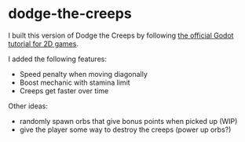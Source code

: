 # dodge-the-creeps

I built this version of Dodge the Creeps by following [the official Godot tutorial for 2D games](https://docs.godotengine.org/en/stable/getting_started/first_2d_game/index.html).

I added the following features:
- Speed penalty when moving diagonally
- Boost mechanic with stamina limit
- Creeps get faster over time

Other ideas:
- randomly spawn orbs that give bonus points when picked up (WIP)
- give the player some way to destroy the creeps (power up orbs?)
